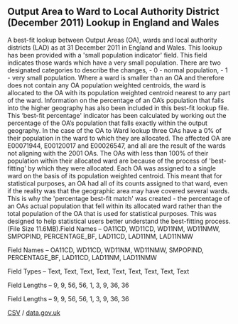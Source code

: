 ## Output Area to Ward to Local Authority District (December 2011) Lookup in England and Wales

A best-fit lookup between Output Areas (OA), wards and local authority districts (LAD) as at 31 December 2011 in England and Wales. This lookup has been provided with a 'small population indicator' field. This field indicates those wards which have a very small population. There are two designated categories to describe the changes, - 0 - normal population, - 1 - very small population. Where a ward is smaller than an OA and therefore does not contain any OA population weighted centroids, the ward is allocated to the OA with its population weighted centroid nearest to any part of the ward. Information on the percentage of an OA’s population that falls into the higher geography has also been included in this best-fit lookup file. This ‘best-fit percentage' indicator has been calculated by working out the percentage of the OA’s population that falls exactly within the output geography. In the case of the OA to Ward lookup three OAs have a 0% of their population in the ward to which they are allocated. The affected OA are E00071944, E00120017 and E00026547, and all are the result of the wards not aligning with the 2001 OAs. The OAs with less than 100% of their population within their allocated ward are because of the process of 'best-fitting' by which they were allocated. Each OA was assigned to a single ward on the basis of its population weighted centroid. This meant that for statistical purposes, an OA had all of its counts assigned to that ward, even if the reality was that the geographic area may have covered several wards. This is why the 'percentage best-fit match' was created - the percentage of an OAs actual population that fell within its allocated ward rather than the total population of the OA that is used for statistical purposes. This was designed to help statistical users better understand the best-fitting process. (File Size 11.6MB).Field Names – OA11CD, WD11CD, WD11NM, WD11NMW, SMPOPIND, PERCENTAGE\_BF, LAD11CD, LAD11NM, LAD11NMW

Field Names – OA11CD, WD11CD, WD11NM, WD11NMW, SMPOPIND, PERCENTAGE\_BF, LAD11CD, LAD11NM, LAD11NMW

Field Types – Text, Text, Text,
Text, Text, Text, Text, Text, Text

Field Lengths – 9, 9, 56, 56, 1, 3, 9, 36, 36

Field Lengths – 9, 9, 56, 56, 1, 3, 9, 36, 36

[CSV](csv/099.csv) / [data.gov.uk](https://data.gov.uk/dataset/d4e210a8-0091-4ef3-bb89-7bb538e52a0d/output-area-to-ward-to-local-authority-district-december-2011-lookup-in-england-and-wales)

